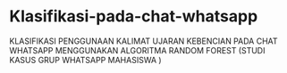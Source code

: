 # Klasifikasi-pada-chat-whatsapp
KLASIFIKASI PENGGUNAAN KALIMAT UJARAN KEBENCIAN  PADA CHAT WHATSAPP MENGGUNAKAN ALGORITMA RANDOM FOREST (STUDI KASUS GRUP WHATSAPP MAHASISWA )
